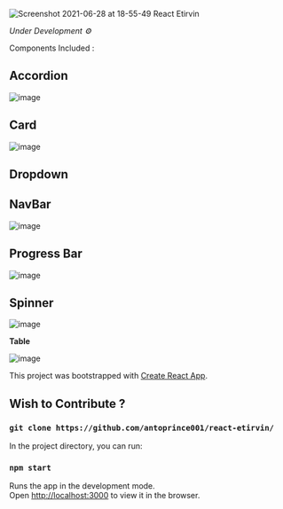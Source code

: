 
![Screenshot 2021-06-28 at 18-55-49 React Etirvin](https://user-images.githubusercontent.com/47826916/123644479-0b5d3b80-d843-11eb-8375-5ea7bcc1d338.png)

<i>Under Development ⚙️</i>

Components Included :

  ## <b>Accordion</b> 
  
  ![image](https://user-images.githubusercontent.com/47826916/123645174-b968e580-d843-11eb-88f4-354d81b24008.png)
  
  ## <b>Card</b> 
  
  ![image](https://user-images.githubusercontent.com/47826916/123645709-2f6d4c80-d844-11eb-86b0-c324ed7ebec3.png)
  
  ## <b>Dropdown</b> 
  
  ## <b>NavBar</b> 
  
  ![image](https://user-images.githubusercontent.com/47826916/123645418-f503af80-d843-11eb-8d99-96008a6c0b1d.png)

  
  ## <b>Progress Bar</b> 
  
  ![image](https://user-images.githubusercontent.com/47826916/123645378-ea491a80-d843-11eb-8992-a3c70d4cc0a7.png)

  
  ## <b>Spinner</b> 
  
  ![image](https://user-images.githubusercontent.com/47826916/123645486-02b93500-d844-11eb-8995-f279b254e079.png)

  
  <b>Table</b> 
  
  ![image](https://user-images.githubusercontent.com/47826916/123645940-64799f00-d844-11eb-9da0-8b785a438c7a.png)



This project was bootstrapped with [Create React App](https://github.com/facebook/create-react-app).




## Wish to Contribute ?

### `git clone https://github.com/antoprince001/react-etirvin/`


In the project directory, you can run:

### `npm start`

Runs the app in the development mode.\
Open [http://localhost:3000](http://localhost:3000) to view it in the browser.






